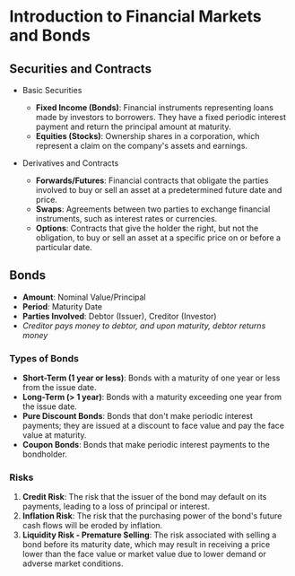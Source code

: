 # Introduction to Financial Markets and Bonds

## Securities and Contracts
- Basic Securities
    - **Fixed Income (Bonds)**: Financial instruments representing loans made by investors to borrowers. They have a fixed periodic interest payment and return the principal amount at maturity.
    - **Equities (Stocks)**: Ownership shares in a corporation, which represent a claim on the company's assets and earnings.

- Derivatives and Contracts
    - **Forwards/Futures**: Financial contracts that obligate the parties involved to buy or sell an asset at a predetermined future date and price.
    - **Swaps**: Agreements between two parties to exchange financial instruments, such as interest rates or currencies.
    - **Options**: Contracts that give the holder the right, but not the obligation, to buy or sell an asset at a specific price on or before a particular date.

## Bonds
- **Amount**: Nominal Value/Principal
- **Period**: Maturity Date
- **Parties Involved**: Debtor (Issuer), Creditor (Investor)
- *Creditor pays money to debtor, and upon maturity, debtor returns money*

### Types of Bonds
- **Short-Term (1 year or less)**: Bonds with a maturity of one year or less from the issue date.
- **Long-Term (> 1 year)**: Bonds with a maturity exceeding one year from the issue date.
- **Pure Discount Bonds**: Bonds that don't make periodic interest payments; they are issued at a discount to face value and pay the face value at maturity.
- **Coupon Bonds**: Bonds that make periodic interest payments to the bondholder.

### Risks
1. **Credit Risk**: The risk that the issuer of the bond may default on its payments, leading to a loss of principal or interest.
2. **Inflation Risk**: The risk that the purchasing power of the bond's future cash flows will be eroded by inflation.
3. **Liquidity Risk - Premature Selling**: The risk associated with selling a bond before its maturity date, which may result in receiving a price lower than the face value or market value due to lower demand or adverse market conditions.


